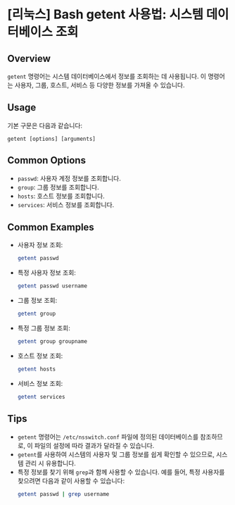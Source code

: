 # [리눅스] Bash getent 사용법: 시스템 데이터베이스 조회

## Overview
`getent` 명령어는 시스템 데이터베이스에서 정보를 조회하는 데 사용됩니다. 이 명령어는 사용자, 그룹, 호스트, 서비스 등 다양한 정보를 가져올 수 있습니다.

## Usage
기본 구문은 다음과 같습니다:
```
getent [options] [arguments]
```

## Common Options
- `passwd`: 사용자 계정 정보를 조회합니다.
- `group`: 그룹 정보를 조회합니다.
- `hosts`: 호스트 정보를 조회합니다.
- `services`: 서비스 정보를 조회합니다.

## Common Examples
- 사용자 정보 조회:
  ```bash
  getent passwd
  ```

- 특정 사용자 정보 조회:
  ```bash
  getent passwd username
  ```

- 그룹 정보 조회:
  ```bash
  getent group
  ```

- 특정 그룹 정보 조회:
  ```bash
  getent group groupname
  ```

- 호스트 정보 조회:
  ```bash
  getent hosts
  ```

- 서비스 정보 조회:
  ```bash
  getent services
  ```

## Tips
- `getent` 명령어는 `/etc/nsswitch.conf` 파일에 정의된 데이터베이스를 참조하므로, 이 파일의 설정에 따라 결과가 달라질 수 있습니다.
- `getent`를 사용하여 시스템의 사용자 및 그룹 정보를 쉽게 확인할 수 있으므로, 시스템 관리 시 유용합니다.
- 특정 정보를 찾기 위해 `grep`과 함께 사용할 수 있습니다. 예를 들어, 특정 사용자를 찾으려면 다음과 같이 사용할 수 있습니다:
  ```bash
  getent passwd | grep username
  ```